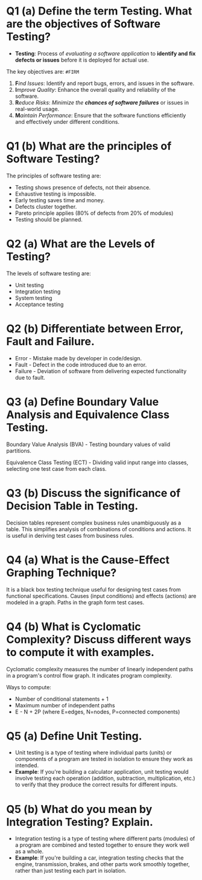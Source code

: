 # **Q1 (a) Define the term Testing. What are the objectives of Software Testing?**

- **Testing**: Process of *evaluating a software application* to **identify and fix defects or issues** before it is deployed for actual use.

The key objectives are: `#FIRM`
1. **F***ind Issues*: Identify and report bugs, errors, and issues in the software.
2. **I***mprove Quality*: Enhance the overall quality and reliability of the software.
3. **R***educe Risks*: *Minimize the **chances of software failures*** or issues in real-world usage.
4. **M***aintain Performance*: Ensure that the software functions efficiently and effectively under different conditions.

# **Q1 (b) What are the principles of Software Testing?**

The principles of software testing are:
- Testing shows presence of defects, not their absence.
- Exhaustive testing is impossible.
- Early testing saves time and money.
- Defects cluster together.
- Pareto principle applies (80% of defects from 20% of modules)
- Testing should be planned.

# **Q2 (a) What are the Levels of Testing?**

The levels of software testing are:
- Unit testing 
- Integration testing
- System testing
- Acceptance testing

# **Q2 (b) Differentiate between Error, Fault and Failure.**

- Error - Mistake made by developer in code/design.
- Fault - Defect in the code introduced due to an error. 
- Failure - Deviation of software from delivering expected functionality due to fault.

# **Q3 (a) Define Boundary Value Analysis and Equivalence Class Testing.**

Boundary Value Analysis (BVA) - Testing boundary values of valid partitions.

Equivalence Class Testing (ECT) - Dividing valid input range into classes, selecting one test case from each class.

# **Q3 (b) Discuss the significance of Decision Table in Testing.** 

Decision tables represent complex business rules unambiguously as a table. This simplifies analysis of combinations of conditions and actions. It is useful in deriving test cases from business rules.

# **Q4 (a) What is the Cause-Effect Graphing Technique?**

It is a black box testing technique useful for designing test cases from functional specifications. Causes (input conditions) and effects (actions) are modeled in a graph. Paths in the graph form test cases.

# **Q4 (b) What is Cyclomatic Complexity? Discuss different ways to compute it with examples.**

Cyclomatic complexity measures the number of linearly independent paths in a program's control flow graph. It indicates program complexity.

Ways to compute:
- Number of conditional statements + 1
- Maximum number of independent paths
- E - N + 2P (where E=edges, N=nodes, P=connected components)

# **Q5 (a) Define Unit Testing.**

- Unit testing is a type of testing where individual parts (units) or components of a program are tested in isolation to ensure they work as intended.
- **Example**: If you're building a calculator application, unit testing would involve testing each operation (addition, subtraction, multiplication, etc.) to verify that they produce the correct results for different inputs.

# **Q5 (b) What do you mean by Integration Testing? Explain.**

- Integration testing is a type of testing where different parts (modules) of a program are combined and tested together to ensure they work well as a whole.
- **Example**: If you're building a car, integration testing checks that the engine, transmission, brakes, and other parts work smoothly together, rather than just testing each part in isolation.